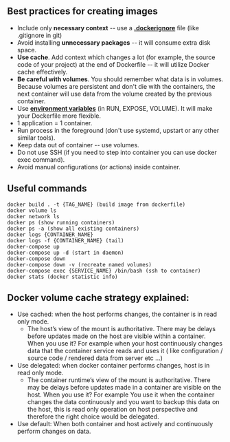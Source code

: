 ## Best practices for creating images

* Include only **necessary context** -- use a [**.dockerignore**](https://docs.docker.com/engine/reference/builder/#dockerignore-file) file (like .gitignore in git)
* Avoid installing **unnecessary packages** -- it will consume extra disk space.
* **Use cache**. Add context which changes a lot (for example, the source code of your project) at the end of Dockerfile -- it will utilize Docker cache effectively.
* **Be careful with volumes**. You should remember what data is in volumes. Because volumes are persistent and don't die with the containers, the next container will use data from the volume created by the previous container.
* Use [**environment variables**](https://docs.docker.com/engine/reference/builder/#environment-replacement) (in RUN, EXPOSE, VOLUME). It will make your Dockerfile more flexible.
* 1 application = 1 container.
* Run process in the foreground (don't use systemd, upstart or any other similar tools).
* Keep data out of container -- use volumes.
* Do not use SSH (if you need to step into container you can use docker exec command).
* Avoid manual configurations (or actions) inside container.


## Useful commands

```
docker build . -t {TAG_NAME} (build image from dockerfile)
docker volume ls
docker network ls
docker ps (show running containers)
docker ps -a (show all existing containers)
docker logs {CONTAINER_NAME} 
docker logs -f {CONTAINER_NAME} (tail)
docker-compose up
docker-compose up -d (start in daemon)
docker-compose down
docker-compose down -v (recreate named volumes)
docker-compose exec {SERVICE_NAME} /bin/bash (ssh to container)
docker stats (docker statistic info)
```

## Docker volume cache strategy explained:

* Use cached: when the host performs changes, the container is in read only mode.
  * The host’s view of the mount is authoritative. There may be delays before updates made on the host are visible within a container. When you use it? For example when your host continuously changes data that the container service reads and uses it ( like configuration / source code / rendered data from server etc ...)
* Use delegated: when docker container performs changes, host is in read only mode.
  * The container runtime’s view of the mount is authoritative. There may be delays before updates made in a container are visible on the host. When you use it? For example You use it when the container changes the data continuously and you want to backup this data on the host, this is read only operation on host perspective and therefore the right choice would be delegated.
* Use default: When both container and host actively and continuously perform changes on data.
